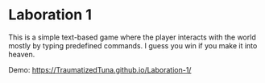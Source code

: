 # Laboration 1

This is a simple text-based game where the player interacts with the world mostly by typing predefined commands. I guess you win if you make it into heaven.

Demo: https://TraumatizedTuna.github.io/Laboration-1/
